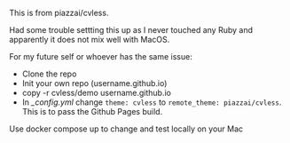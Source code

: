 This is from piazzai/cvless.

Had some trouble settting this up as I never touched any Ruby and apparently it does not mix well with MacOS.

For my future self or whoever has the same issue:
  - Clone the repo
  - Init your own repo (username.github.io)
  - copy -r cvless/demo username.github.io
  - In _\_config.yml_ change `theme: cvless` to `remote_theme: piazzai/cvless`. This is to pass the Github Pages build.

Use docker compose up to change and test locally on your Mac
